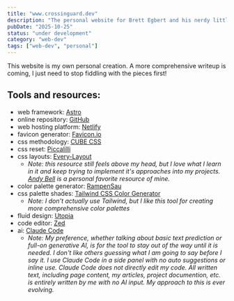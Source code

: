 ```yaml
---
title: "www.crossinguard.dev"
description: "The personal website for Brett Egbert and his nerdy little projects."
pubDate: "2025-10-25"
status: "under development"
category: "web-dev"
tags: ["web-dev", "personal"]
---
```


This website is my own personal creation. A more comprehensive writeup is coming, I just need to stop fiddling with the pieces first!

## Tools and resources:

- web framework: [Astro](https://astro.build/)
- online repository: [GitHub](https://github.com/)
- web hosting platform: [Netlify](https://www.netlify.com/)
- favicon generator: [Favicon.io](https://favicon.io/favicon-converter/)
- css methodology: [CUBE CSS](https://cube.fyi/)
- css reset: [Piccalilli](https://piccalil.li/blog/a-more-modern-css-reset/)
- css layouts: [Every-Layout](https://every-layout.dev/)
  - *Note: this resource still feels above my head, but I love what I learn in it and keep trying to implement it's approaches into my projects. [Andy Bell](https://bell.bz/) is a personal favorite resource of mine.*
- color palette generator: [RampenSau](https://meodai.github.io/rampensau/)
- css palette shades: [Tailwind CSS Color Generator](https://uicolors.app/generate)
  - *Note: I don't actually use Tailwind, but I like this tool for creating more comprehensive color palettes*
- fluid design: [Utopia](https://utopia.fyi/)
- code editor: [Zed](https://zed.dev/)
- ai: [Claude Code](https://claude.com/product/claude-code)
  - *Note: My preference, whether talking about basic text prediction or full-on generative AI, is for the tool to stay out of the way until it is needed. I don't like others guessing what I am going to say before I say it. I use Claude Code in a side panel with no auto suggestions or inline use. Claude Code does not directly edit my code. All written text, including page content, my articles, project documention, etc. is entirely written by me with no AI input. My approach to this is ever evolving.*
